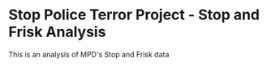 # Stop Police Terror Project - Stop and Frisk Analysis
This is an analysis of MPD's Stop and Frisk data
